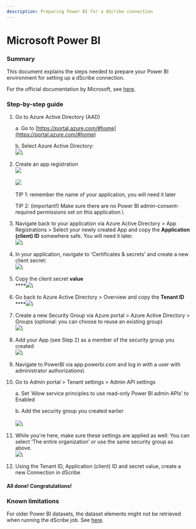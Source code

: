 ```yaml
---
description: Preparing Power BI for a dScribe connection
---
```


# Microsoft Power BI

### Summary

This document explains the steps needed to prepare your Power BI environment for setting up a dScribe connection.

For the official documentation by Microsoft, see [here](https://docs.microsoft.com/en-us/power-bi/admin/service-admin-metadata-scanning-setup).

### Step-by-step guide

1.  Go to Azure Active Directory (AAD)

    a.     Go to [https://portal.azure.com/#home](https://portal.azure.com/#home)

    b.     Select Azure Active Directory:\
    &#x20;       ![](<../../.gitbook/assets/image (9).png>)\

2.  Create an app registration\
    ![](<../../.gitbook/assets/image (13) (1).png>)\
    \
    ![](<../../.gitbook/assets/image (12) (1).png>)\
    \
    TIP 1: remember the name of your application, you will need it later

    &#x20;

    TIP 2: (important!) Make sure there are no Power BI admin-consent-required permissions set on this application.\

3. Navigate back to your application via Azure Active Directory > App Registrations > Select your newly created App and copy the **Application (client) ID** somewhere safe. You will need it later.\
   ![](<../../.gitbook/assets/image (5) (1).png>)\

4. In your application, navigate to 'Certificates & secrets' and create a new client secret:\
   ![](<../../.gitbook/assets/image (2) (1).png>)\

5. Copy the client secret **value**\
   ****![](<../../.gitbook/assets/image (4) (1).png>)\

6. Go back to Azure Active Directory > Overview and copy the **Tenant ID**\
   ****![](<../../.gitbook/assets/image (3).png>)\

7. Create a new Security Group via Azure portal > Azure Active Directory > Groups (optional: you can choose to reuse an existing group)\
   ![](<../../.gitbook/assets/image (14) (1).png>)\

8. Add your App (see Step 2) as a member of the security group you created\
   ![](<../../.gitbook/assets/image (8) (1).png>)\

9. Navigate to PowerBI via app.powerbi.com and log in with a user with administrator authorizations\

10. Go to Admin portal > Tenant settings > Admin API settings

    a.     Set 'Allow service principles to use read-only Power BI admin APIs' to Enabled

    b.     Add the security group you created earlier\
    \
    ![](<../../.gitbook/assets/image (3) (1).png>)\

11. While you're here, make sure these settings are applied as well: You can select ‘The entire organization’ or use the same security group as above.\
    ![](<../../.gitbook/assets/image (10).png>)\

12. Using the Tenant ID, Application (client) ID and secret value, create a new Connection in dScribe

#### All done! Congratulations!



### Known limitations

For older Power BI datasets, the dataset elements might not be retrieved when running the dScribe job. See [here](https://docs.microsoft.com/en-us/power-bi/admin/service-admin-metadata-scanning-setup#model-caching).
